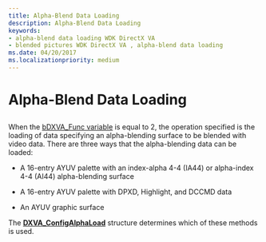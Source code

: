 ```yaml
---
title: Alpha-Blend Data Loading
description: Alpha-Blend Data Loading
keywords:
- alpha-blend data loading WDK DirectX VA
- blended pictures WDK DirectX VA , alpha-blend data loading
ms.date: 04/20/2017
ms.localizationpriority: medium
---
```


# Alpha-Blend Data Loading


## <span id="ddk_alpha_blend_data_loading_gg"></span><span id="DDK_ALPHA_BLEND_DATA_LOADING_GG"></span>


When the [bDXVA\_Func variable](bdxva-func-variable.md) is equal to 2, the operation specified is the loading of data specifying an alpha-blending surface to be blended with video data. There are three ways that the alpha-blending data can be loaded:

-   A 16-entry AYUV palette with an index-alpha 4-4 (IA44) or alpha-index 4-4 (AI44) alpha-blending surface

-   A 16-entry AYUV palette with DPXD, Highlight, and DCCMD data

-   An AYUV graphic surface

The [**DXVA\_ConfigAlphaLoad**](/windows-hardware/drivers/ddi/dxva/ns-dxva-_dxva_configalphaload) structure determines which of these methods is used.

 


